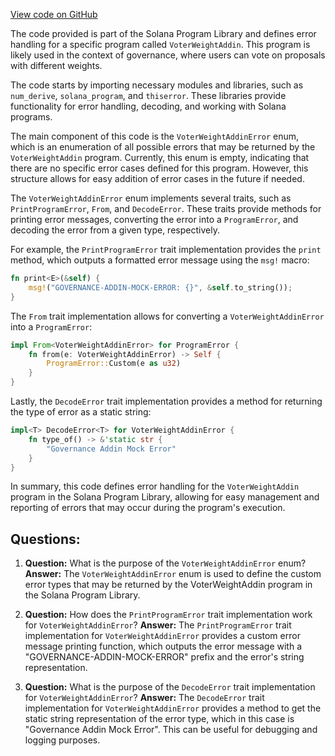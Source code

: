 [View code on GitHub](https://github.com/solana-labs/solana-program-library/governance/addin-mock/program/src/error.rs)

The code provided is part of the Solana Program Library and defines error handling for a specific program called `VoterWeightAddin`. This program is likely used in the context of governance, where users can vote on proposals with different weights.

The code starts by importing necessary modules and libraries, such as `num_derive`, `solana_program`, and `thiserror`. These libraries provide functionality for error handling, decoding, and working with Solana programs.

The main component of this code is the `VoterWeightAddinError` enum, which is an enumeration of all possible errors that may be returned by the `VoterWeightAddin` program. Currently, this enum is empty, indicating that there are no specific error cases defined for this program. However, this structure allows for easy addition of error cases in the future if needed.

The `VoterWeightAddinError` enum implements several traits, such as `PrintProgramError`, `From`, and `DecodeError`. These traits provide methods for printing error messages, converting the error into a `ProgramError`, and decoding the error from a given type, respectively.

For example, the `PrintProgramError` trait implementation provides the `print` method, which outputs a formatted error message using the `msg!` macro:

```rust
fn print<E>(&self) {
    msg!("GOVERNANCE-ADDIN-MOCK-ERROR: {}", &self.to_string());
}
```

The `From` trait implementation allows for converting a `VoterWeightAddinError` into a `ProgramError`:

```rust
impl From<VoterWeightAddinError> for ProgramError {
    fn from(e: VoterWeightAddinError) -> Self {
        ProgramError::Custom(e as u32)
    }
}
```

Lastly, the `DecodeError` trait implementation provides a method for returning the type of error as a static string:

```rust
impl<T> DecodeError<T> for VoterWeightAddinError {
    fn type_of() -> &'static str {
        "Governance Addin Mock Error"
    }
}
```

In summary, this code defines error handling for the `VoterWeightAddin` program in the Solana Program Library, allowing for easy management and reporting of errors that may occur during the program's execution.
## Questions: 
 1. **Question:** What is the purpose of the `VoterWeightAddinError` enum?
   **Answer:** The `VoterWeightAddinError` enum is used to define the custom error types that may be returned by the VoterWeightAddin program in the Solana Program Library.

2. **Question:** How does the `PrintProgramError` trait implementation work for `VoterWeightAddinError`?
   **Answer:** The `PrintProgramError` trait implementation for `VoterWeightAddinError` provides a custom error message printing function, which outputs the error message with a "GOVERNANCE-ADDIN-MOCK-ERROR" prefix and the error's string representation.

3. **Question:** What is the purpose of the `DecodeError` trait implementation for `VoterWeightAddinError`?
   **Answer:** The `DecodeError` trait implementation for `VoterWeightAddinError` provides a method to get the static string representation of the error type, which in this case is "Governance Addin Mock Error". This can be useful for debugging and logging purposes.